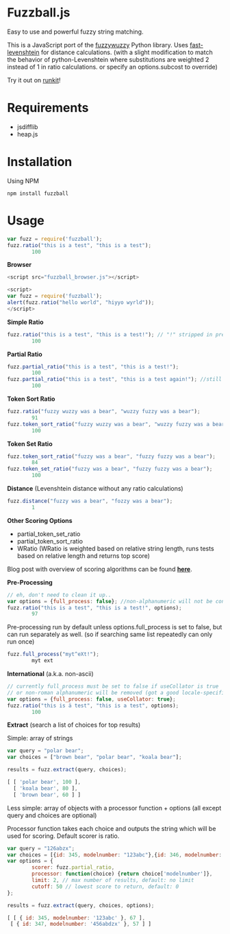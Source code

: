 Fuzzball.js
==========

Easy to use and powerful fuzzy string matching. 

This is a JavaScript port of the [fuzzywuzzy](https://github.com/seatgeek/fuzzywuzzy) Python library. Uses [fast-levenshtein](https://github.com/hiddentao/fast-levenshtein) for distance calculations. (with a slight modification to match the behavior of python-Levenshtein where substitutions are weighted 2 instead of 1 in ratio calculations. or specify an options.subcost to override)

Try it out on [runkit](https://runkit.com/npm/fuzzball)!

Requirements
============

-  jsdifflib
-  heap.js

Installation
============

Using NPM

    npm install fuzzball

Usage
=====

```js
var fuzz = require('fuzzball');
fuzz.ratio("this is a test", "this is a test");
        100
```

**Browser**

```js
<script src="fuzzball_browser.js"></script>
```
```js
<script>
var fuzz = require('fuzzball');
alert(fuzz.ratio("hello world", "hiyyo wyrld"));
</script>
```

**Simple Ratio**

```js
fuzz.ratio("this is a test", "this is a test!"); // "!" stripped in pre-processing by default
        100
```

**Partial Ratio**

```js
fuzz.partial_ratio("this is a test", "this is a test!");
        100
fuzz.partial_ratio("this is a test", "this is a test again!"); //still 100, substring of 2nd is a perfect match of the first
        100
```

**Token Sort Ratio**

```js
fuzz.ratio("fuzzy wuzzy was a bear", "wuzzy fuzzy was a bear");
        91
fuzz.token_sort_ratio("fuzzy wuzzy was a bear", "wuzzy fuzzy was a bear");
        100
```

**Token Set Ratio** 

```js
fuzz.token_sort_ratio("fuzzy was a bear", "fuzzy fuzzy was a bear");
        84
fuzz.token_set_ratio("fuzzy was a bear", "fuzzy fuzzy was a bear"); 
        100
```

**Distance** (Levenshtein distance without any ratio calculations)

```js
fuzz.distance("fuzzy was a bear", "fozzy was a bear");
        1
```

**Other Scoring Options**

  * partial_token_set_ratio
  * partial_token_sort_ratio
  * WRatio
(WRatio is weighted based on relative string length, runs tests based on relative length and returns top score)

Blog post with overview of scoring algorithms can be found [**here**](http://chairnerd.seatgeek.com/fuzzywuzzy-fuzzy-string-matching-in-python/).

**Pre-Processing**

```js
// eh, don't need to clean it up..
var options = {full_process: false}; //non-alphanumeric will not be converted to whitespace if false, default true
fuzz.ratio("this is a test", "this is a test!", options);
        97
```

Pre-processing run by default unless options.full_process is set to false, but can run separately as well. (so if searching same list repeatedly can only run once)

```js
fuzz.full_process("myt^eXt!");
        myt ext
```

**International** (a.k.a. non-ascii)

```js
// currently full_process must be set to false if useCollator is true
// or non-roman alphanumeric will be removed (got a good locale-specific alphanumeric check in js?)
var options = {full_process: false, useCollator: true};
fuzz.ratio("this is ä test", "this is a test", options);
        100
```


**Extract** (search a list of choices for top results)

Simple: array of strings

```js
var query = "polar bear";
var choices = ["brown bear", "polar bear", "koala bear"];

results = fuzz.extract(query, choices);

[ [ 'polar bear', 100 ],
  [ 'koala bear', 80 ],
  [ 'brown bear', 60 ] ]
```

Less simple: array of objects with a processor function + options (all except query and choices are optional)

Processor function takes each choice and outputs the string which will be used for scoring. Default scorer is ratio.

```js
var query = "126abzx";
var choices = [{id: 345, modelnumber: "123abc"},{id: 346, modelnumber: "123efg"},{id: 347, modelnumber: "456abdzx"}];
var options = {
        scorer: fuzz.partial_ratio,
        processor: function(choice) {return choice['modelnumber']},
        limit: 2, // max number of results, default: no limit
        cutoff: 50 // lowest score to return, default: 0
};

results = fuzz.extract(query, choices, options);

[ [ { id: 345, modelnumber: '123abc' }, 67 ],
 [ { id: 347, modelnumber: '456abdzx' }, 57 ] ]
```
